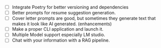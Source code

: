 - [ ] Integrate Poetry for better versioning and dependencies
- [ ] Better prompts for resume suggestion generation.
- [ ] Cover letter prompts are good, but sometimes they generate text that makes it look like AI generated. (enhancements)
- [ ] Make a proper CLI application and launch it.
- [ ] Multiple Model support especially LM studio.
- [ ] Chat with your information with a RAG pipeline.
